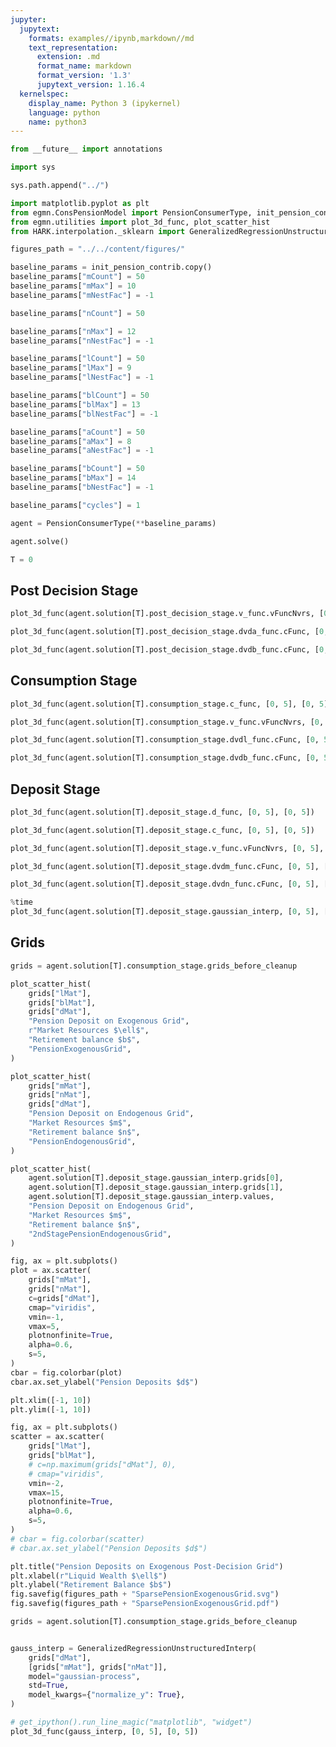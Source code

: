 ```yaml
---
jupyter:
  jupytext:
    formats: examples//ipynb,markdown//md
    text_representation:
      extension: .md
      format_name: markdown
      format_version: '1.3'
      jupytext_version: 1.16.4
  kernelspec:
    display_name: Python 3 (ipykernel)
    language: python
    name: python3
---
```


```python
from __future__ import annotations

import sys

sys.path.append("../")
```

```python jupyter={"outputs_hidden": false} pycharm={"name": "#%%\n"}
import matplotlib.pyplot as plt
from egmn.ConsPensionModel import PensionConsumerType, init_pension_contrib
from egmn.utilities import plot_3d_func, plot_scatter_hist
from HARK.interpolation._sklearn import GeneralizedRegressionUnstructuredInterp

figures_path = "../../content/figures/"
```

```python
baseline_params = init_pension_contrib.copy()
baseline_params["mCount"] = 50
baseline_params["mMax"] = 10
baseline_params["mNestFac"] = -1

baseline_params["nCount"] = 50

baseline_params["nMax"] = 12
baseline_params["nNestFac"] = -1

baseline_params["lCount"] = 50
baseline_params["lMax"] = 9
baseline_params["lNestFac"] = -1

baseline_params["blCount"] = 50
baseline_params["blMax"] = 13
baseline_params["blNestFac"] = -1

baseline_params["aCount"] = 50
baseline_params["aMax"] = 8
baseline_params["aNestFac"] = -1

baseline_params["bCount"] = 50
baseline_params["bMax"] = 14
baseline_params["bNestFac"] = -1

baseline_params["cycles"] = 1
```

```python jupyter={"outputs_hidden": false} pycharm={"name": "#%%\n"}
agent = PensionConsumerType(**baseline_params)
```

```python jupyter={"outputs_hidden": false} pycharm={"name": "#%%\n"}
agent.solve()

T = 0
```

## Post Decision Stage


```python
plot_3d_func(agent.solution[T].post_decision_stage.v_func.vFuncNvrs, [0, 5], [0, 5])
```

```python
plot_3d_func(agent.solution[T].post_decision_stage.dvda_func.cFunc, [0, 5], [0, 5])
```

```python
plot_3d_func(agent.solution[T].post_decision_stage.dvdb_func.cFunc, [0, 5], [0, 5])
```

## Consumption Stage


```python jupyter={"outputs_hidden": false} pycharm={"name": "#%%\n"}
plot_3d_func(agent.solution[T].consumption_stage.c_func, [0, 5], [0, 5])
```

```python
plot_3d_func(agent.solution[T].consumption_stage.v_func.vFuncNvrs, [0, 5], [0, 5])
```

```python
plot_3d_func(agent.solution[T].consumption_stage.dvdl_func.cFunc, [0, 5], [0, 5])
```

```python
plot_3d_func(agent.solution[T].consumption_stage.dvdb_func.cFunc, [0, 5], [0, 5])
```

## Deposit Stage


```python
plot_3d_func(agent.solution[T].deposit_stage.d_func, [0, 5], [0, 5])
```

```python jupyter={"outputs_hidden": false} pycharm={"name": "#%%\n"}
plot_3d_func(agent.solution[T].deposit_stage.c_func, [0, 5], [0, 5])
```

```python
plot_3d_func(agent.solution[T].deposit_stage.v_func.vFuncNvrs, [0, 5], [0, 5])
```

```python
plot_3d_func(agent.solution[T].deposit_stage.dvdm_func.cFunc, [0, 5], [0, 5])
```

```python jupyter={"outputs_hidden": false} pycharm={"name": "#%%\n"}
plot_3d_func(agent.solution[T].deposit_stage.dvdn_func.cFunc, [0, 5], [0, 5])
```

```python jupyter={"outputs_hidden": false} pycharm={"name": "#%%\n"}
%time
plot_3d_func(agent.solution[T].deposit_stage.gaussian_interp, [0, 5], [0, 5])
```

## Grids



```python
grids = agent.solution[T].consumption_stage.grids_before_cleanup
```

```python
plot_scatter_hist(
    grids["lMat"],
    grids["blMat"],
    grids["dMat"],
    "Pension Deposit on Exogenous Grid",
    r"Market Resources $\ell$",
    "Retirement balance $b$",
    "PensionExogenousGrid",
)
```

```python
plot_scatter_hist(
    grids["mMat"],
    grids["nMat"],
    grids["dMat"],
    "Pension Deposit on Endogenous Grid",
    "Market Resources $m$",
    "Retirement balance $n$",
    "PensionEndogenousGrid",
)
```

```python jupyter={"outputs_hidden": false} pycharm={"name": "#%%\n"}
plot_scatter_hist(
    agent.solution[T].deposit_stage.gaussian_interp.grids[0],
    agent.solution[T].deposit_stage.gaussian_interp.grids[1],
    agent.solution[T].deposit_stage.gaussian_interp.values,
    "Pension Deposit on Endogenous Grid",
    "Market Resources $m$",
    "Retirement balance $n$",
    "2ndStagePensionEndogenousGrid",
)
```

```python
fig, ax = plt.subplots()
plot = ax.scatter(
    grids["mMat"],
    grids["nMat"],
    c=grids["dMat"],
    cmap="viridis",
    vmin=-1,
    vmax=5,
    plotnonfinite=True,
    alpha=0.6,
    s=5,
)
cbar = fig.colorbar(plot)
cbar.ax.set_ylabel("Pension Deposits $d$")

plt.xlim([-1, 10])
plt.ylim([-1, 10])
```

```python
fig, ax = plt.subplots()
scatter = ax.scatter(
    grids["lMat"],
    grids["blMat"],
    # c=np.maximum(grids["dMat"], 0),
    # cmap="viridis",
    vmin=-2,
    vmax=15,
    plotnonfinite=True,
    alpha=0.6,
    s=5,
)
# cbar = fig.colorbar(scatter)
# cbar.ax.set_ylabel("Pension Deposits $d$")

plt.title("Pension Deposits on Exogenous Post-Decision Grid")
plt.xlabel(r"Liquid Wealth $\ell$")
plt.ylabel("Retirement Balance $b$")
fig.savefig(figures_path + "SparsePensionExogenousGrid.svg")
fig.savefig(figures_path + "SparsePensionExogenousGrid.pdf")
```

```python
grids = agent.solution[T].consumption_stage.grids_before_cleanup
```

```python

```

```python
gauss_interp = GeneralizedRegressionUnstructuredInterp(
    grids["dMat"],
    [grids["mMat"], grids["nMat"]],
    model="gaussian-process",
    std=True,
    model_kwargs={"normalize_y": True},
)
```

```python
# get_ipython().run_line_magic("matplotlib", "widget")
plot_3d_func(gauss_interp, [0, 5], [0, 5])
```

```python

```
